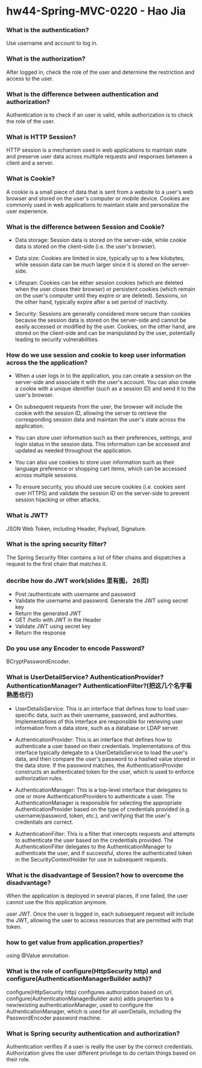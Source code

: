 # hw44-Spring-MVC-0220 - Hao Jia

### What is the authentication?
Use username and account to log in.

### What is the authorization?
After logged in, check the role of the user and determine the restriction and access to the user.

### What is the difference between authentication and authorization?
Authentication is to check if an user is valid, while authorization is to check the role of the user.

### What is HTTP Session?
HTTP session is a mechanism used in web applications to maintain state and preserve user data across multiple requests and responses between a client and a server.

### What is Cookie?
A cookie is a small piece of data that is sent from a website to a user's web browser and stored on the user's computer or mobile device. Cookies are commonly used in web applications to maintain state and personalize the user experience.

### What is the difference between Session and Cookie?
+ Data storage: Session data is stored on the server-side, while cookie data is stored on the client-side (i.e. the user's browser).

+ Data size: Cookies are limited in size, typically up to a few kilobytes, while session data can be much larger since it is stored on the server-side.

+ Lifespan: Cookies can be either session cookies (which are deleted when the user closes their browser) or persistent cookies (which remain on the user's computer until they expire or are deleted). Sessions, on the other hand, typically expire after a set period of inactivity.

+ Security: Sessions are generally considered more secure than cookies because the session data is stored on the server-side and cannot be easily accessed or modified by the user. Cookies, on the other hand, are stored on the client-side and can be manipulated by the user, potentially leading to security vulnerabilities.

### How do we use session and cookie to keep user information across the the application?
+ When a user logs in to the application, you can create a session on the server-side and associate it with the user's account. You can also create a cookie with a unique identifier (such as a session ID) and send it to the user's browser.

+ On subsequent requests from the user, the browser will include the cookie with the session ID, allowing the server to retrieve the corresponding session data and maintain the user's state across the application.

+ You can store user information such as their preferences, settings, and login status in the session data. This information can be accessed and updated as needed throughout the application.

+ You can also use cookies to store user information such as their language preference or shopping cart items, which can be accessed across multiple sessions.

+ To ensure security, you should use secure cookies (i.e. cookies sent over HTTPS) and validate the session ID on the server-side to prevent session hijacking or other attacks.

### What is JWT?
JSON Web Token, including Header, Payload, Signature.

### What is the spring security filter?
The Spring Security filter contains a list of filter chains and dispatches a request to the first chain that matches it.

### decribe how do JWT work(slides 里有图， 26页)
+ Post /authenticate with username and password
+ Validate the username and password. Generate the JWT using secret key
+ Return the generated JWT
+ GET /hello with JWT in the Header
+ Validate JWT using secret key
+ Return the response

### Do you use any Encoder to encode Password?
BCryptPasswordEncoder.

### What is UserDetailService? AuthenticationProvider?AuthenticationManager? AuthenticationFilter?(把这几个名字看熟悉也行)
+ UserDetailsService: This is an interface that defines how to load user-specific data, such as their username, password, and authorities. Implementations of this interface are responsible for retrieving user information from a data store, such as a database or LDAP server.

+ AuthenticationProvider: This is an interface that defines how to authenticate a user based on their credentials. Implementations of this interface typically delegate to a UserDetailsService to load the user's data, and then compare the user's password to a hashed value stored in the data store. If the password matches, the AuthenticationProvider constructs an authenticated token for the user, which is used to enforce authorization rules.

+ AuthenticationManager: This is a top-level interface that delegates to one or more AuthenticationProviders to authenticate a user. The AuthenticationManager is responsible for selecting the appropriate AuthenticationProvider based on the type of credentials provided (e.g. username/password, token, etc.), and verifying that the user's credentials are correct.

+ AuthenticationFilter: This is a filter that intercepts requests and attempts to authenticate the user based on the credentials provided. The AuthenticationFilter delegates to the AuthenticationManager to authenticate the user, and if successful, stores the authenticated token in the SecurityContextHolder for use in subsequent requests.

### What is the disadvantage of Session? how to overcome the disadvantage?
When the application is deployed in several places, if one failed, the user cannot use the this application anymore.

user JWT. Once the user is logged in, each subsequent request will include the JWT, allowing the user to access resources that are permitted with that token.

### how to get value from application.properties?
using @Value annotation.

### What is the role of configure(HttpSecurity http) and configure(AuthenticationManagerBuilder auth)?
configure(HttpSecurity http) configures authorization based on url. configure(AuthenticationManagerBuilder auto) adds properties to a new/existing authenticationManager, used to configure the AuthenticationManager, which is used for all userDetails, including the PasswordEncoder password machine.

### What is Spring security authentication and authorization?
Authentication verifies if a user is really the user by the correct credentials. Authorization gives the user different privilege to do certain things based on their role.

